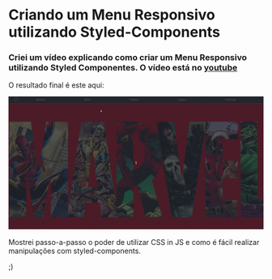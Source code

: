 # Criando um Menu Responsivo utilizando Styled-Components

### Criei um vídeo explicando como criar um Menu Responsivo utilizando Styled Componentes. O vídeo está no  [youtube](https://www.youtube.com/watch?v=pfsC1MPMJnY)

O resultado final é este aqui:

![Final Project](./final.gif)

Mostrei passo-a-passo o poder de utilizar CSS in JS e como é fácil realizar manipulações com styled-components.

;)
